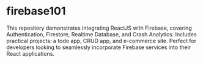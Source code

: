 # firebase101
This repository demonstrates integrating ReactJS with Firebase, covering Authentication, Firestore, Realtime Database, and Crash Analytics. Includes practical projects: a todo app, CRUD app, and e-commerce site. Perfect for developers looking to seamlessly incorporate Firebase services into their React applications.
